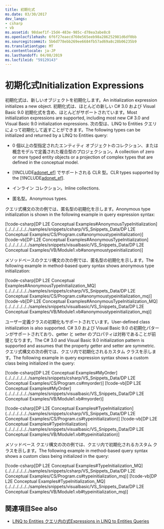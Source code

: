 ```yaml
---
title: 初期化式
ms.date: 03/30/2017
dev_langs:
- csharp
- vb
ms.assetid: 98daef1f-15d4-483e-985c-d78ea3abe8c8
ms.openlocfilehash: 6f6f27eaecd760e565eeb98a286252981d6df0bb
ms.sourcegitcommit: 5b6d778ebb269ee6684fb57ad69a8c28b06235b9
ms.translationtype: MT
ms.contentlocale: ja-JP
ms.lasthandoff: 04/08/2019
ms.locfileid: "59129143"
---
```

# <a name="initialization-expressions"></a><span data-ttu-id="9fdd4-102">初期化式</span><span class="sxs-lookup"><span data-stu-id="9fdd4-102">Initialization Expressions</span></span>
<span data-ttu-id="9fdd4-103">初期化式は、新しいオブジェクトを初期化します。</span><span class="sxs-lookup"><span data-stu-id="9fdd4-103">An initialization expression initializes a new object.</span></span> <span data-ttu-id="9fdd4-104">初期化式は、ほとんどの新しい C# 3.0 および Visual Basic 9.0 初期化式を含め、ほとんどがサポートされています。</span><span class="sxs-lookup"><span data-stu-id="9fdd4-104">Most initialization expressions are supported, including most new C# 3.0 and Visual Basic 9.0 initialization expressions.</span></span> <span data-ttu-id="9fdd4-105">次の型は、LINQ to Entities クエリによって初期化して返すことができます。</span><span class="sxs-lookup"><span data-stu-id="9fdd4-105">The following types can be initialized and returned by a LINQ to Entities query:</span></span>  
  
-   <span data-ttu-id="9fdd4-106">0 個以上の型指定されたエンティティ オブジェクトのコレクション、または概念モデルで定義された複合型のプロジェクション。</span><span class="sxs-lookup"><span data-stu-id="9fdd4-106">A collection of zero or more typed entity objects or a projection of complex types that are defined in the conceptual model.</span></span>  
  
-   <span data-ttu-id="9fdd4-107">[!INCLUDE[adonet_ef](../../../../../../includes/adonet-ef-md.md)] でサポートされる CLR 型。</span><span class="sxs-lookup"><span data-stu-id="9fdd4-107">CLR types supported by the [!INCLUDE[adonet_ef](../../../../../../includes/adonet-ef-md.md)].</span></span>  
  
-   <span data-ttu-id="9fdd4-108">インライン コレクション。</span><span class="sxs-lookup"><span data-stu-id="9fdd4-108">Inline collections.</span></span>  
  
-   <span data-ttu-id="9fdd4-109">匿名型。</span><span class="sxs-lookup"><span data-stu-id="9fdd4-109">Anonymous types.</span></span>  
  
 <span data-ttu-id="9fdd4-110">クエリ式構文の次の例では、匿名型の初期化を示します。</span><span class="sxs-lookup"><span data-stu-id="9fdd4-110">Anonymous type initialization is shown in the following example in query expression syntax:</span></span>  
  
 [!code-csharp[DP L2E Conceptual Examples#AnonymousTypeInitialization](../../../../../../samples/snippets/csharp/VS_Snippets_Data/DP L2E Conceptual Examples/CS/Program.cs#anonymoustypeinitialization)]
 [!code-vb[DP L2E Conceptual Examples#AnonymousTypeInitialization](../../../../../../samples/snippets/visualbasic/VS_Snippets_Data/DP L2E Conceptual Examples/VB/Module1.vb#anonymoustypeinitialization)]  
  
 <span data-ttu-id="9fdd4-111">メソッドベースのクエリ構文の次の例では、匿名型の初期化を示します。</span><span class="sxs-lookup"><span data-stu-id="9fdd4-111">The following example in method-based query syntax shows anonymous type initialization:</span></span>  
  
 [!code-csharp[DP L2E Conceptual Examples#AnonymousTypeInitialization_MQ](../../../../../../samples/snippets/csharp/VS_Snippets_Data/DP L2E Conceptual Examples/CS/Program.cs#anonymoustypeinitialization_mq)]
 [!code-vb[DP L2E Conceptual Examples#AnonymousTypeInitialization_MQ](../../../../../../samples/snippets/visualbasic/VS_Snippets_Data/DP L2E Conceptual Examples/VB/Module1.vb#anonymoustypeinitialization_mq)]  
  
 <span data-ttu-id="9fdd4-112">ユーザー定義クラスの初期化もサポートされています。</span><span class="sxs-lookup"><span data-stu-id="9fdd4-112">User-defined class initialization is also supported.</span></span> <span data-ttu-id="9fdd4-113">C# 3.0 および Visual Basic 9.0 の初期化パターンがサポートされており、getter と setter のプロパティは対称であることが前提となります。</span><span class="sxs-lookup"><span data-stu-id="9fdd4-113">The C# 3.0 and Visual Basic 9.0 initialization pattern is supported and assumes that the property getter and setter are symmetric.</span></span> <span data-ttu-id="9fdd4-114">クエリ式構文の次の例では、クエリ内で初期化されるカスタム クラスを示します。</span><span class="sxs-lookup"><span data-stu-id="9fdd4-114">The following example in query expression syntax shows a custom class being initialized in the query:</span></span>  
  
 [!code-csharp[DP L2E Conceptual Examples#MyOrder](../../../../../../samples/snippets/csharp/VS_Snippets_Data/DP L2E Conceptual Examples/CS/Program.cs#myorder)]
 [!code-vb[DP L2E Conceptual Examples#MyOrder](../../../../../../samples/snippets/visualbasic/VS_Snippets_Data/DP L2E Conceptual Examples/VB/Module1.vb#myorder)]  
  
 [!code-csharp[DP L2E Conceptual Examples#TypeInitialization](../../../../../../samples/snippets/csharp/VS_Snippets_Data/DP L2E Conceptual Examples/CS/Program.cs#typeinitialization)]
 [!code-vb[DP L2E Conceptual Examples#TypeInitialization](../../../../../../samples/snippets/visualbasic/VS_Snippets_Data/DP L2E Conceptual Examples/VB/Module1.vb#typeinitialization)]  
  
 <span data-ttu-id="9fdd4-115">メソッドベース クエリ構文の次の例では、クエリ内で初期化されるカスタム クラスを示します。</span><span class="sxs-lookup"><span data-stu-id="9fdd4-115">The following example in method-based query syntax shows a custom class being initialized in the query:</span></span>  
  
 [!code-csharp[DP L2E Conceptual Examples#TypeInitialization_MQ](../../../../../../samples/snippets/csharp/VS_Snippets_Data/DP L2E Conceptual Examples/CS/Program.cs#typeinitialization_mq)]
 [!code-vb[DP L2E Conceptual Examples#TypeInitialization_MQ](../../../../../../samples/snippets/visualbasic/VS_Snippets_Data/DP L2E Conceptual Examples/VB/Module1.vb#typeinitialization_mq)]  
  
## <a name="see-also"></a><span data-ttu-id="9fdd4-116">関連項目</span><span class="sxs-lookup"><span data-stu-id="9fdd4-116">See also</span></span>

- [<span data-ttu-id="9fdd4-117">LINQ to Entities クエリ内の式</span><span class="sxs-lookup"><span data-stu-id="9fdd4-117">Expressions in LINQ to Entities Queries</span></span>](../../../../../../docs/framework/data/adonet/ef/language-reference/expressions-in-linq-to-entities-queries.md)
